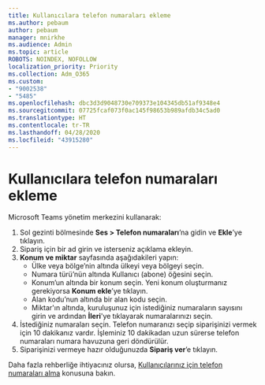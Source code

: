 ```yaml
---
title: Kullanıcılara telefon numaraları ekleme
ms.author: pebaum
author: pebaum
manager: mnirkhe
ms.audience: Admin
ms.topic: article
ROBOTS: NOINDEX, NOFOLLOW
localization_priority: Priority
ms.collection: Adm_O365
ms.custom:
- "9002538"
- "5485"
ms.openlocfilehash: dbc3d3d9048730e709373e104345db51af9348e4
ms.sourcegitcommit: 07725fcaf073f0ac145f98653b989afdb34c5ad0
ms.translationtype: HT
ms.contentlocale: tr-TR
ms.lasthandoff: 04/28/2020
ms.locfileid: "43915280"
---
```

# <a name="adding-phone-numbers-to-users"></a>Kullanıcılara telefon numaraları ekleme

Microsoft Teams yönetim merkezini kullanarak:

1. Sol gezinti bölmesinde **Ses > Telefon numaraları**’na gidin ve **Ekle**’ye tıklayın.
2. Sipariş için bir ad girin ve isterseniz açıklama ekleyin.
3. **Konum ve miktar** sayfasında aşağıdakileri yapın:
    - Ülke veya bölge’nin altında ülkeyi veya bölgeyi seçin.
    - Numara türü’nün altında Kullanıcı (abone) öğesini seçin.
    - Konum’un altında bir konum seçin. Yeni konum oluşturmanız gerekiyorsa **Konum ekle**’ye tıklayın.
    - Alan kodu’nun altında bir alan kodu seçin.
    - Miktar'ın altında, kuruluşunuz için istediğiniz numaraların sayısını girin ve ardından **İleri**'ye tıklayarak numaralarınızı seçin.
4. İstediğiniz numaraları seçin. Telefon numaranızı seçip siparişinizi vermek için 10 dakikanız vardır. İşleminiz 10 dakikadan uzun sürerse telefon numaraları numara havuzuna geri döndürülür.
5. Siparişinizi vermeye hazır olduğunuzda **Sipariş ver**’e tıklayın.

Daha fazla rehberliğe ihtiyacınız olursa, [Kullanıcılarınız için telefon numaraları alma](https://docs.microsoft.com/microsoftteams/getting-phone-numbers-for-your-users) konusuna bakın.
